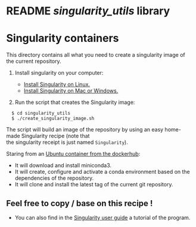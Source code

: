 # README _singularity_utils_ library

# Singularity containers
 
This directory contains all what you need to create a singularity image of the current repository.
 
1. Install singularity on your computer:
    - [Install Singularity on Linux.](https://sylabs.io/guides/3.5/admin-guide/installation.html#installation-on-linux)
    - [Install Singularity on Mac or Windows.](https://sylabs.io/guides/3.5/admin-guide/installation.html#installation-on-windows-or-mac)

2. Run the script that creates the Singularity image:

```console
  $ cd singularity_utils
  $ ./create_singularity_image.sh
``` 

The script will build an image of the repository by using an easy home-made Singularity recipe (note that  
the singularity receipt is just named `Singularity`).  

Staring from an [Ubuntu container from the dockerhub](https://hub.docker.com/_/ubuntu):
 - It will download and install miniconda3.
 - It will create, configure and activate a conda environment based on the dependencies of the repository.
 - It will clone and install the latest tag of the current git repository.   
 
 ## Feel free to copy / base on this recipe !
  - You can also find in the [Singularity user guide](https://sylabs.io/guides/3.5/user-guide/) a tutorial of the program.
